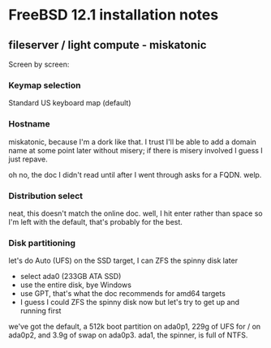 # FreeBSD 12.1 installation notes

## fileserver / light compute - miskatonic

Screen by screen:

### Keymap selection

Standard US keyboard map (default)

### Hostname

miskatonic, because I'm a dork like that. I trust I'll be able to add a domain
name at some point later without misery; if there is misery involved I guess I
just repave.

oh no, the doc I didn't read until after I went through asks for a FQDN. welp.

### Distribution select

neat, this doesn't match the online doc. well, I hit enter rather than space so
I'm left with the default, that's probably for the best.

### Disk partitioning

let's do Auto (UFS) on the SSD target, I can ZFS the spinny disk later

- select ada0 (233GB ATA SSD)
- use the entire disk, bye Windows
- use GPT, that's what the doc recommends for amd64 targets
- I guess I could ZFS the spinny disk now but let's try to get up and running
  first

we've got the default, a 512k boot partition on ada0p1, 229g of UFS for / on ada0p2, and 3.9g of swap on ada0p3. ada1, the spinner, is full of NTFS.